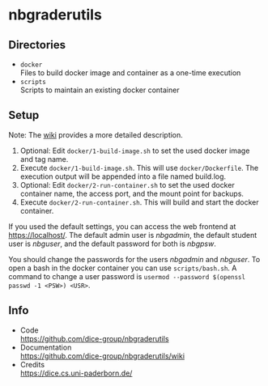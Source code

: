 # nbgraderutils

## Directories

- `docker`  
  Files to build docker image and container as a one-time execution
- `scripts`  
  Scripts to maintain an existing docker container

## Setup

Note: The [wiki](https://github.com/dice-group/nbgraderutils/wiki) provides a more detailed description.

1. Optional: Edit `docker/1-build-image.sh` to set the used docker image and tag name.
2. Execute `docker/1-build-image.sh`. This will use `docker/Dockerfile`. The execution output will be appended into a file named build.log.
3. Optional: Edit `docker/2-run-container.sh` to set the used docker container name, the access port, and the mount point for backups.
4. Execute `docker/2-run-container.sh`. This will build and start the docker container.

If you used the default settings, you can access the web frontend at [https://localhost/](https://localhost/).
The default admin user is _nbgadmin_, the default student user is _nbguser_, and the default password for both is _nbgpsw_.

You should change the passwords for the users _nbgadmin_ and _nbguser_. To open a bash in the docker container you can use `scripts/bash.sh`. A command to change a user password is `usermod --password $(openssl passwd -1 <PSW>) <USR>`.


## Info

- Code  
  https://github.com/dice-group/nbgraderutils
- Documentation  
  https://github.com/dice-group/nbgraderutils/wiki
-  Credits  
  https://dice.cs.uni-paderborn.de/